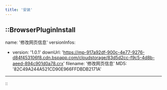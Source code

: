 ```yaml
---
title: '安装'
---
```


## ::BrowserPluginInstall

name: '修改网页信息'
versionInfos:

- version: '1.0.1'
  downUrl: 'https://mp-917a92df-900c-4e77-9276-d84f453106f8.cdn.bspapp.com/cloudstorage/83d5d2cc-f9c5-4d8b-aeed-894c901d0a78.crx'
  filename: '修改网页信息'
  MD5: '82C49A244A521CD90E966FFDBDB2171A'

---

::

